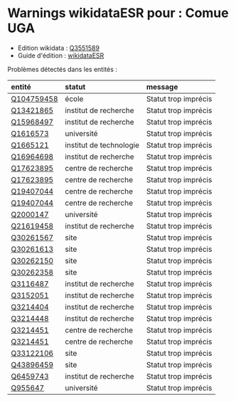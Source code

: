 Warnings wikidataESR pour : Comue UGA
================

- Edition wikidata : [Q3551589](https://www.wikidata.org/wiki/Q3551589)
- Guide d'édition : [wikidataESR](https://github.com/cpesr/wikidataESR/)



Problèmes détectés dans les entités :

|entité                                                 |statut                  |message              |
|:------------------------------------------------------|:-----------------------|:--------------------|
|[Q104759458](https://www.wikidata.org/wiki/Q104759458) |école                   |Statut trop imprécis |
|[Q13421865](https://www.wikidata.org/wiki/Q13421865)   |institut de recherche   |Statut trop imprécis |
|[Q15968497](https://www.wikidata.org/wiki/Q15968497)   |institut de recherche   |Statut trop imprécis |
|[Q1616573](https://www.wikidata.org/wiki/Q1616573)     |université              |Statut trop imprécis |
|[Q1665121](https://www.wikidata.org/wiki/Q1665121)     |institut de technologie |Statut trop imprécis |
|[Q16964698](https://www.wikidata.org/wiki/Q16964698)   |institut de recherche   |Statut trop imprécis |
|[Q17623895](https://www.wikidata.org/wiki/Q17623895)   |centre de recherche     |Statut trop imprécis |
|[Q17623895](https://www.wikidata.org/wiki/Q17623895)   |centre de recherche     |Statut trop imprécis |
|[Q19407044](https://www.wikidata.org/wiki/Q19407044)   |centre de recherche     |Statut trop imprécis |
|[Q19407044](https://www.wikidata.org/wiki/Q19407044)   |centre de recherche     |Statut trop imprécis |
|[Q2000147](https://www.wikidata.org/wiki/Q2000147)     |université              |Statut trop imprécis |
|[Q21619458](https://www.wikidata.org/wiki/Q21619458)   |institut de recherche   |Statut trop imprécis |
|[Q30261567](https://www.wikidata.org/wiki/Q30261567)   |site                    |Statut trop imprécis |
|[Q30261613](https://www.wikidata.org/wiki/Q30261613)   |site                    |Statut trop imprécis |
|[Q30262150](https://www.wikidata.org/wiki/Q30262150)   |site                    |Statut trop imprécis |
|[Q30262358](https://www.wikidata.org/wiki/Q30262358)   |site                    |Statut trop imprécis |
|[Q3116487](https://www.wikidata.org/wiki/Q3116487)     |institut de recherche   |Statut trop imprécis |
|[Q3152051](https://www.wikidata.org/wiki/Q3152051)     |institut de recherche   |Statut trop imprécis |
|[Q3214404](https://www.wikidata.org/wiki/Q3214404)     |institut de recherche   |Statut trop imprécis |
|[Q3214448](https://www.wikidata.org/wiki/Q3214448)     |institut de recherche   |Statut trop imprécis |
|[Q3214451](https://www.wikidata.org/wiki/Q3214451)     |centre de recherche     |Statut trop imprécis |
|[Q3214451](https://www.wikidata.org/wiki/Q3214451)     |centre de recherche     |Statut trop imprécis |
|[Q33122106](https://www.wikidata.org/wiki/Q33122106)   |site                    |Statut trop imprécis |
|[Q43896459](https://www.wikidata.org/wiki/Q43896459)   |site                    |Statut trop imprécis |
|[Q6459743](https://www.wikidata.org/wiki/Q6459743)     |institut de recherche   |Statut trop imprécis |
|[Q955647](https://www.wikidata.org/wiki/Q955647)       |université              |Statut trop imprécis |
